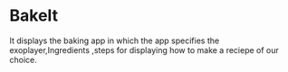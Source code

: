 # BakeIt
It displays the baking app in which the app specifies the exoplayer,Ingredients ,steps for displaying how to make  a reciepe of our choice.
